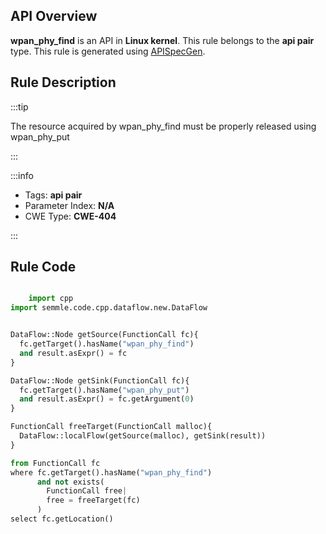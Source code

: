 ---
---


## API Overview
**wpan_phy_find** is an API in **Linux kernel**. This rule belongs to the **api pair** type. This rule is generated using [APISpecGen](../../tools/APISpecGen).
## Rule Description

:::tip

The resource acquired by wpan_phy_find must be properly released using wpan_phy_put

:::

:::info

- Tags: **api pair**
- Parameter Index: **N/A**
- CWE Type: **CWE-404**

:::

## Rule Code
```python

    import cpp
import semmle.code.cpp.dataflow.new.DataFlow


DataFlow::Node getSource(FunctionCall fc){
  fc.getTarget().hasName("wpan_phy_find")
  and result.asExpr() = fc
}

DataFlow::Node getSink(FunctionCall fc){
  fc.getTarget().hasName("wpan_phy_put")
  and result.asExpr() = fc.getArgument(0)
}

FunctionCall freeTarget(FunctionCall malloc){
  DataFlow::localFlow(getSource(malloc), getSink(result))
}

from FunctionCall fc
where fc.getTarget().hasName("wpan_phy_find")
      and not exists(
        FunctionCall free| 
        free = freeTarget(fc)
      )
select fc.getLocation()

    
```